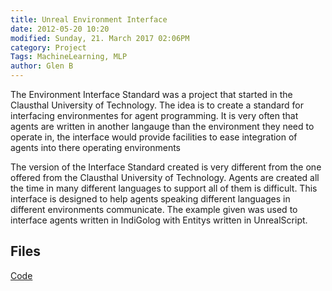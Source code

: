 ```yaml
---
title: Unreal Environment Interface
date: 2012-05-20 10:20
modified: Sunday, 21. March 2017 02:06PM 
category: Project
Tags: MachineLearning, MLP
author: Glen B
---
```


The Environment Interface Standard was a project that started in the Clausthal University of Technology. The idea is to create a standard for interfacing environmentes for agent programming. It is very often that agents are written in another langauge than the environment they need to operate in, the interface would provide facilities to ease integration of agents into there operating environments
					
The version of the Interface Standard created is very different from the one offered from the Clausthal University of Technology. Agents are created all the time in many different languages to support all of them is difficult. This interface is designed to help agents speaking different languages in different environments communicate. The example given was used to interface agents written in IndiGolog with Entitys written in UnrealScript.


## Files

[Code](https://github.com/FracturedPlane/EnvironmentInterface)

